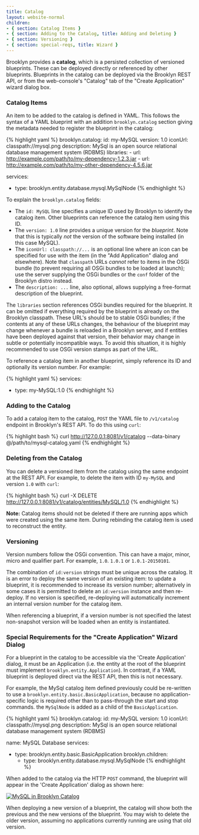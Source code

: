 ```yaml
---
title: Catalog
layout: website-normal
children:
- { section: Catalog Items }
- { section: Adding to the Catalog, title: Adding and Deleting } 
- { section: Versioning } 
- { section: special-reqs, title: Wizard } 
---
```


Brooklyn provides a **catalog**, which is a persisted collection of versioned blueprints. 
These can be deployed directly or referenced by other blueprints. 
Blueprints in the catalog can be deployed via the Brooklyn REST API, or from 
the web-console's "Catalog" tab of the "Create Application" wizard dialog box.


<!--
TODO: Clean up confusion in terminology between Catalog item and Blueprint (and Java blueprint?)?
-->

### Catalog Items

An item to be added to the catalog is defined in YAML. This follows the syntax of a 
YAML blueprint with an addition `brooklyn.catalog` section giving 
the metadata needed to register the blueprint in the catalog:

{% highlight yaml %}
brooklyn.catalog:
  id: my-MySQL
  version: 1.0
  iconUrl: classpath://mysql.png
  description: MySql is an open source relational database management system (RDBMS)
  libraries:
    - url: http://example.com/path/to/my-dependency-1.2.3.jar
    - url: http://example.com/path/to/my-other-dependency-4.5.6.jar

services:
- type: brooklyn.entity.database.mysql.MySqlNode
{% endhighlight %}

To explain the `brooklyn.catalog` fields:

- The `id: MySQL` line specifies a unique ID used by Brooklyn to identify the catalog item. 
  Other blueprints can reference the catalog item using this ID.
- The `version: 1.0` line provides a unique version for the *blueprint*. 
  Note that this is typically *not* the version of the software being installed (in this case MySQL).
- The `iconUrl: classpath://...` is an optional line where an icon can be specified 
  for use with the item (in the "Add Application" dialog and elsewhere).
  Note that `classpath` URLs *cannot* refer to items in the OSGi bundle 
  (to prevent requiring all OSGi bundles to be loaded at launch);
  use the server supplying the OSGi bundles or the `conf` folder of the Brooklyn distro instead.
- The `description: ...` line, also optional, allows supplying a free-format description of the blueprint.


The `libraries` section references OSGi bundles required for the blueprint. It can be omitted if everything
required by the blueprint is already on the Brooklyn classpath.
These URL's should be to stable OSGi bundles;
if the contents at any of these URLs changes, the behaviour of the blueprint may change 
whenever a bundle is reloaded in a Brooklyn server,
and if entities have been deployed against that version, their behavior may change in subtle or potentially incompatible ways.
To avoid this situation, it is highly recommended to use OSGi version stamps as part of the URL.

To reference a catalog item in another blueprint, simply reference its ID and optionally its version number.
For example: 

{% highlight yaml %}
services:
- type: my-MySQL:1.0
{% endhighlight %}


### Adding to the Catalog

To add a catalog item to the catalog, `POST` the YAML file to `/v1/catalog` endpoint in
Brooklyn's REST API.
To do this using `curl`:

{% highlight bash %}
curl http://127.0.0.1:8081/v1/catalog --data-binary @/path/to/mysql-catalog.yaml
{% endhighlight %}



### Deleting from the Catalog

You can delete a versioned item from the catalog using the same endpoint at the REST API. 
For example, to delete the item with ID `my-MySQL` and version `1.0` with `curl`:

{% highlight bash %}
curl -X DELETE http://127.0.0.1:8081/v1/catalog/entities/MySQL/1.0
{% endhighlight %}

**Note:** Catalog items should not be deleted if there are running apps which were created using the same item. 
During rebinding the catalog item is used to reconstruct the entity.


### Versioning

Version numbers follow the OSGi convention. This can have a major, minor, micro and qualifier part.
For example, `1.0`. `1.0.1` or `1.0.1-20150101`.

The combination of `id:version` strings must be unique across the catalog.
It is an error to deploy the same version of an existing item:
to update a blueprint, it is recommended to increase its version number;
alternatively in some cases it is permitted to delete an `id:version` instance
and then re-deploy.
If no version is specified, re-deploying will automatically
increment an internal version number for the catalog item.

When referencing a blueprint, if a version number is not specified 
the latest non-snapshot version will be loaded when an entity is instantiated.


<a id="special-reqs"/>

### Special Requirements for the "Create Application" Wizard Dialog

For a blueprint in the catalog to be accessible via the 'Create Application' dialog, it must be an Application 
(i.e. the entity at the root of the blueprint must implement `brooklyn.entity.Application`).
In contrast, if a YAML blueprint is deployed direct via the REST API, then this is not necessary.

For example, the MySql catalog item defined previously could be re-written to use a
`brooklyn.entity.basic.BasicApplication`, because no application-specific logic is 
required other than to pass-through the start and stop commands.
the `MySqlNode` is added as a child of the `BasicApplication`.

{% highlight yaml %}
brooklyn.catalog:
  id: my-MySQL
  version: 1.0
  iconUrl: classpath://mysql.png
  description: MySql is an open source relational database management system (RDBMS)

name: MySQL Database
services:
- type: brooklyn.entity.basic.BasicApplication
  brooklyn.children:
  - type: brooklyn.entity.database.mysql.MySqlNode
{% endhighlight %}

When added to the catalog via the HTTP `POST` command, the blueprint will appear in the 'Create Application' dialog
as shown here:

[![MySQL in Brooklyn Catalog](mysql-in-catalog-w700.png "MySQL in Brooklyn Catalog")](mysql-in-catalog.png) 

When deploying a new version of a blueprint, the catalog will show both the previous and the new versions 
of the blueprint. You may wish to delete the older version, assuming no applications currently running
are using that old version.

<!--
TODO: Should improve the 'Create Application' dialog, so that the two versions don't appear on the front page.
Currently they are indistinguisable, if they have the same description/icon.
-->


<!--
TODO: Add section that explains how to add plain entities to the catalog and use them either from the App Wizard,
(and entity UI) or embed the catalog id + version in another YAML
-->

<!--
TODO: Add documentation to explain that the brooklyn.catalog section can contain a libraries array, each item pointing to 
an OSGi bundle where the code for the blueprint is hosted. Every type from the blueprint will be searched for in the 
libraries first and then on the standard Brooklyn classpath.*
-->

<!--
TODO: Add documentation about adding policies to the catalog, and explaining how to add items to 
the UI using the plus icon on the catalog tab*

TODO: describe entity addition (this just covers app addition)

TODO: describe how to use the web-console GUI
-->
